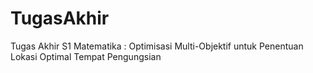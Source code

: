 # TugasAkhir
Tugas Akhir S1 Matematika : Optimisasi Multi-Objektif untuk Penentuan Lokasi Optimal Tempat Pengungsian
